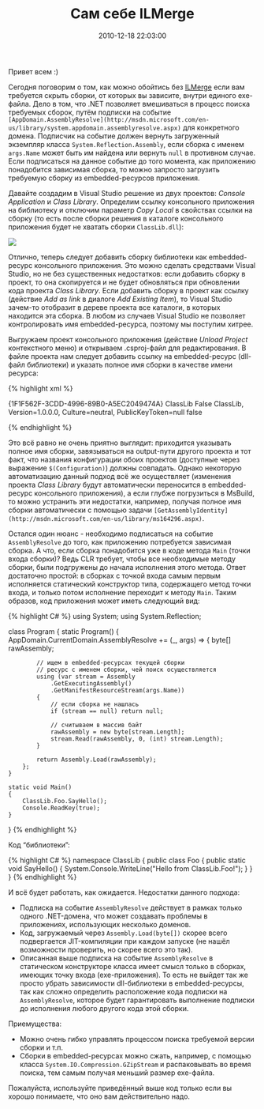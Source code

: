 ﻿---
layout: post
title: "Сам себе ILMerge"
date: 2010-12-18 22:03:00
categories: 2362831115
tags: csharp ilmerge assembly msbuild assemblyresolve
---
Привет всем :)

Сегодня поговорим о том, как можно обойтись без [ILMerge](http://research.microsoft.com/en-us/people/mbarnett/ilmerge.aspx) если вам требуется скрыть сборки, от которых вы зависите, внутри единого exe-файла. Дело в том, что .NET позволяет вмешиваться в процесс поиска требуемых сборок, путём подписки на событие `[AppDomain.AssemblyResolve](http://msdn.microsoft.com/en-us/library/system.appdomain.assemblyresolve.aspx)` для конкретного домена. Подписчик на событие должен вернуть загруженный экземпляр класса `System.Reflection.Assembly`, если сборка с именем `args.Name` может быть им найдена или вернуть `null` в противном случае. Если подписаться на данное событие до того момента, как приложению понадобится зависимая сборка, то можно запросто загрузить требуемую сборку из embedded-ресурсов приложения.

Давайте создадим в Visual Studio решение из двух проектов: *Console Application* и *Class Library*. Определим ссылку консольного приложения на библиотеку и отключим параметр *Copy Local* в свойствах ссылки на сборку (то есть после сборки решения в каталоге консольного приложения будет не хватать сборки `ClassLib.dll`):

![](http://media.tumblr.com/tumblr_ldn0hcMhkf1qdrm28.png)

Отлично, теперь следует добавить сборку библиотеки как embedded-ресурс консольного приложения. Это можно сделать средствами Visual Studio, но не без существенных недостатков: если добавить сборку в проект, то она скопируется и не будет обновляться при обновлении кода проекта *Class Library*. Если добавить сборку в проект как ссылку (действие *Add as link* в диалоге *Add Existing Item*), то Visual Studio зачем-то отобразит в дереве проекта все каталоги, в которых находится эта сборка. В любом из случаев Visual Studio не позволяет контролировать имя embedded-ресурса, поэтому мы поступим хитрее.

Выгружаем проект консольного приложения (действие *Unload Project* контекстного меню) и открываем .csproj-файл для редактирования. В файле проекта нам следует добавить ссылку на embedded-ресурс (dll-файл библиотеки) и указать полное имя сборки в качестве имени ресурса:

{% highlight xml %}
  <!-- ... -->

  <ItemGroup>
    <ProjectReference Include="ClassLib\ClassLib.csproj">
      <Project>{1F1F562F-3CDD-4996-89B0-A5EC2049474A}</Project>
      <Name>ClassLib</Name>
      <Private>False</Private>
    </ProjectReference>
  </ItemGroup>

  <!-- добавить этот раздел -->
  <ItemGroup>
    <!-- указать путь до сборки библиотеки -->
    <EmbeddedResource Include="ClassLib\bin\$(Configuration)\ClassLib.dll">
      <!-- в качестве имени ресурса - полное имя сборки -->
      <LogicalName>ClassLib, Version=1.0.0.0, Culture=neutral, PublicKeyToken=null</LogicalName>
      <!-- скрываем из дерева проекта Visual Studio -->
      <Visible>false</Visible>
    </EmbeddedResource>
  </ItemGroup>

  <Import Project="$(MSBuildToolsPath)\Microsoft.CSharp.targets" />

  <!-- ... -->
{% endhighlight %}

Это всё равно не очень приятно выглядит: приходится указывать полное имя сборки, завязываться на output-пути другого проекта и тот факт, что названия конфигурации обоих проектов (доступные через выражение `$(Configuration)`) должны совпадать. Однако некоторую автоматизацию данный подход всё же осуществляет (изменения проекта *Class Library* будут автоматически переносится в embedded-ресурс консольного приложения), а если глубже погрузиться в MsBuild, то можно устранить эти недостатки, например, получая полное имя сборки автоматически с помощью задачи `[GetAssemblyIdentity](http://msdn.microsoft.com/en-us/library/ms164296.aspx)`.

Остался один нюанс - необходимо подписаться на событие `AssemblyResolve` до того, как приложению потребуется зависимая сборка. А что, если сборка понадобится уже в коде метода `Main` (точки входа сборки)? Ведь CLR требует, чтобы все необходимые методу сборки, были подгружены до начала исполнения этого метода. Ответ достаточно простой: в сборках с точкой входа самым первым исполняется статический конструктор типа, содержащего метод точки входа, и только потом исполнение переходит к методу `Main`. Таким образов, код приложения может иметь следующий вид:

{% highlight C# %}
using System;
using System.Reflection;

class Program
{
    static Program()
    {
        AppDomain.CurrentDomain.AssemblyResolve += (_, args) =>
        {
            byte[] rawAssembly;

            // ищем в embedded-ресурсах текущей сборки
            // ресурс с именем сборки, чей поиск осуществляется
            using (var stream = Assembly
                .GetExecutingAssembly()
                .GetManifestResourceStream(args.Name))
            {
                // если сборка не нашлась
                if (stream == null) return null;

                // считываем в массив байт
                rawAssembly = new byte[stream.Length];
                stream.Read(rawAssembly, 0, (int) stream.Length);
            }

            return Assembly.Load(rawAssembly);
        };
    }

    static void Main()
    {
        ClassLib.Foo.SayHello();
        Console.ReadKey(true);
    }
}
{% endhighlight %}

Код “библиотеки”:

{% highlight C# %}
namespace ClassLib
{
    public class Foo
    {
        public static void SayHello()
        {
            System.Console.WriteLine("Hello from ClassLib.Foo!");
        }
    }
}
{% endhighlight %}

И всё будет работать, как ожидается. Недостатки данного подхода:

* Подписка на событие `AssemblyResolve` действует в рамках только одного .NET-домена, что может создавать проблемы в приложениях, использующих несколько доменов.
* Код, загружаемый через `Assembly.Load(byte[])` скорее всего подвергается JIT-компиляции при каждом запуске (не нашёл возможности проверить, но скорее всего это так).
* Описанная выше подписка на событие `AssemblyResolve` в статическом конструкторе класса имеет смысл только в сборках, имеющих точку входа (exe-приложения). То есть не выйдет так же просто убрать зависимости dll-библиотеки в embedded-ресурсы, так как сложно определить расположение кода подписки на `AssemblyResolve`, которое будет гарантировать выполнение подписки до исполнения любого другого кода этой сборки.

Приемущества:

* Можно очень гибко управлять процессом поиска требуемой версии сборки и т.п.
* Сборки в embedded-ресурсах можно сжать, например, с помощью класса `System.IO.Compression.GZipStream` и распаковывать во время поиска, тем самым получая меньший размер exe-файла.

Пожалуйста, используйте приведённый выше код только если вы хорошо понимаете, что оно вам действительно надо.